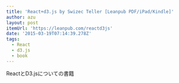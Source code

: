 ```yaml
---
title: 'React+d3.js by Swizec Teller [Leanpub PDF/iPad/Kindle]'
author: azu
layout: post
itemUrl: 'https://leanpub.com/reactd3js'
date: '2015-03-19T07:14:39.278Z'
tags:
  - React
  - d3.js
  - book
---
```

ReactとD3.jsについての書籍
